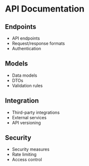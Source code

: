 # API Documentation

## Endpoints
- API endpoints
- Request/response formats
- Authentication

## Models
- Data models
- DTOs
- Validation rules

## Integration
- Third-party integrations
- External services
- API versioning

## Security
- Security measures
- Rate limiting
- Access control
